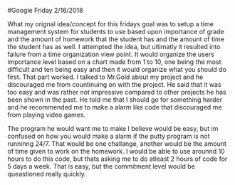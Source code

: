 #Google Friday
2/16/2018

What my orignal idea/concept for this fridays goal was to setup a time management system for students to use based upon importance of grade and the amount of homework that the student has and  the amount of time the student has as well. I attempted the idea, but ultimatly it resulted into failure from a time organization view point. It would organize the users importance level based on a chart made from 1 to 10, one being the most difficult and ten being easy and then it would organize what you should do first. That part worked. I talked to Mr.Gold about my project and he discouraged me from countinuing on with the project. He said that it was too easy and was rather not impressive compared to other projects he has been shown in the past. He told me that I should go for something harder and he recommended me to make a alarm like code that discouraged me from playing video games. 

The program he would want me to make I believe would be easy, but im confused on how you would make a alarm if the putty program is not runninng 24/7. That would be one challange, another would be the amount of time given to work on the homework. I would be able to use arounnd 10 hours to do this code, but thats asking me to do atleast 2 hours of code for 5 days a week. That is easy, but the commitment level would be queastioned really quickly.
